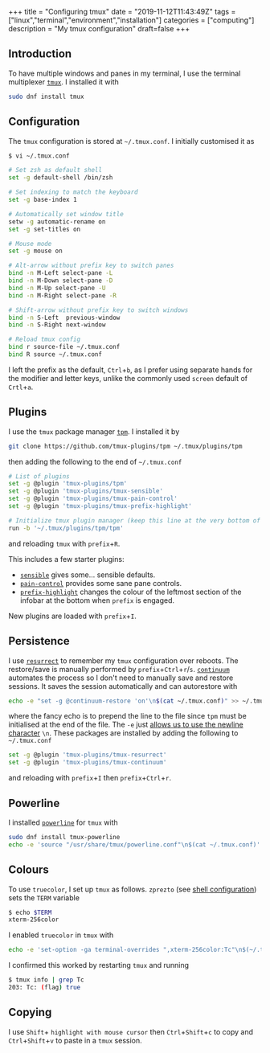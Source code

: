 +++
title = "Configuring tmux"
date = "2019-11-12T11:43:49Z"
tags = ["linux","terminal","environment","installation"]
categories = ["computing"]
description = "My tmux configuration"
draft=false
+++

## Introduction

To have multiple windows and panes in my terminal, I use the terminal multiplexer [`tmux`](https://github.com/tmux/tmux/wiki).
I installed it with

```sh
sudo dnf install tmux
```

## Configuration

The `tmux` configuration is stored at `~/.tmux.conf`.
I initially customised it as

```sh
$ vi ~/.tmux.conf
```

```sh
# Set zsh as default shell
set -g default-shell /bin/zsh

# Set indexing to match the keyboard
set -g base-index 1

# Automatically set window title
setw -g automatic-rename on
set -g set-titles on

# Mouse mode
set -g mouse on

# Alt-arrow without prefix key to switch panes
bind -n M-Left select-pane -L
bind -n M-Down select-pane -D 
bind -n M-Up select-pane -U
bind -n M-Right select-pane -R

# Shift-arrow without prefix key to switch windows
bind -n S-Left  previous-window
bind -n S-Right next-window

# Reload tmux config
bind r source-file ~/.tmux.conf
bind R source ~/.tmux.conf
```

I left the prefix as the default, `Ctrl`+`b`, as I prefer using separate hands for the modifier and letter keys, unlike the commonly used `screen` default of `Crtl`+`a`.

## Plugins

I use the `tmux` package manager [`tpm`](https://github.com/tmux-plugins/tpm).
I installed it by 

```sh
git clone https://github.com/tmux-plugins/tpm ~/.tmux/plugins/tpm
```

then adding the following to the end of `~/.tmux.conf`

```sh
# List of plugins
set -g @plugin 'tmux-plugins/tpm'
set -g @plugin 'tmux-plugins/tmux-sensible'
set -g @plugin 'tmux-plugins/tmux-pain-control'
set -g @plugin 'tmux-plugins/tmux-prefix-highlight'

# Initialize tmux plugin manager (keep this line at the very bottom of tmux.conf!)
run -b '~/.tmux/plugins/tpm/tpm'
```

and reloading `tmux` with `prefix`+`R`.

This includes a few starter plugins:

* [`sensible`](https://github.com/tmux-plugins/tmux-sensible) gives some... sensible defaults.
* [`pain-control`](https://github.com/tmux-plugins/tmux-pain-control) provides some sane pane controls.
* [`prefix-highlight`](https://github.com/tmux-plugins/tmux-prefix-highlight) changes the colour of the leftmost section of the infobar at the bottom when `prefix` is engaged.

New plugins are loaded with `prefix`+`I`.


## Persistence

I use [`resurrect`](https://github.com/tmux-plugins/tmux-resurrect) to remember my `tmux` configuration over reboots.
The restore/save is manually performed by `prefix`+`Ctrl`+`r`/`s`.
[`continuum`](https://github.com/tmux-plugins/tmux-continuum) automates the process so I don't need to manually save and restore sessions.
It saves the session automatically and can autorestore with

```sh
echo -e "set -g @continuum-restore 'on'\n$(cat ~/.tmux.conf)" >> ~/.tmux.conf
```

where the fancy echo is to prepend the line to the file since `tpm` must be initialised at the end of the file.
The `-e` just [allows us to use the newline character](https://ss64.com/bash/echo.html) `\n`.
These packages are installed by adding the following to `~/.tmux.conf`

```sh
set -g @plugin 'tmux-plugins/tmux-resurrect'
set -g @plugin 'tmux-plugins/tmux-continuum'
```

and reloading with `prefix`+`I` then `prefix`+`Ctrl`+`r`.

## Powerline

I installed [`powerline`](https://github.com/powerline/powerline) for `tmux` with

```sh
sudo dnf install tmux-powerline
echo -e 'source "/usr/share/tmux/powerline.conf"\n$(cat ~/.tmux.conf)' >> ~/.tmux.conf
```
<!--
```
sudo npm install -g jsonlint
mkdir ~/.config/powerline/
```

and configured it as

```sh
$ vi ~/.config/powerline/config.json
```

I checked the configuration with

```sh
jsonlint ~/.config/powerline/config.json
powerline-lint
```
-->
## Colours

To use `truecolor`, I set up `tmux` as follows.
`zprezto` (see [shell configuration](../shell)) sets the `TERM` variable

```sh
$ echo $TERM
xterm-256color
```

I enabled `truecolor` in `tmux` with

```sh
echo -e 'set-option -ga terminal-overrides ",xterm-256color:Tc"\n$(~/.tmux.conf)' >> ~/.tmux.conf
```

I confirmed this worked by restarting `tmux` and running

```sh
$ tmux info | grep Tc
203: Tc: (flag) true
```

## Copying

I use `Shift`+ `highlight with mouse cursor` then `Ctrl`+`Shift`+`c` to copy and `Ctrl`+`Shift`+`v` to paste in a `tmux` session.
